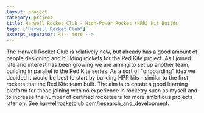```yaml
---
layout: project
category: project
title: Harwell Rocket Club - High-Power Rocket (HPR) Kit Builds
tags: ["Harwell Rocket Club"]
excerpt_separator: <!-- more -->
---
```


The Harwell Rocket Club is relatively new, but already has a good amount of people designing and building rockets for the Red Kite project. As I joined late and interest has been growing we are aiming to set up another team, building in parallel to the Red Kite series. As a sort of "onboarding" idea we decided it would be best to start by building HPR kits - similar to the first rockets that the Red Kite team built. The aim is to create a good learning platform for those joining with no experience in rocketry such as myself and to increase the number of certified rocketeers for more ambitious projects later on. See [harwellrocketclub.com/research_and_development](http://www.harwellrocketclub.com/research_and_development).
